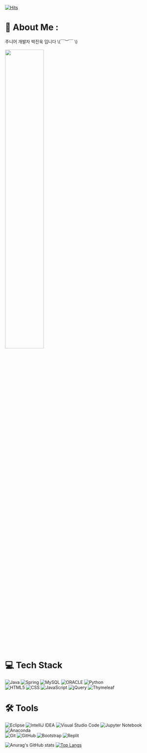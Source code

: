 

[![Hits](https://hits.seeyoufarm.com/api/count/incr/badge.svg?url=https%3A%2F%2Fgithub.com%2Fkkkukkk&count_bg=%23FF8B8B&title_bg=%23B4B4B4&icon=probot.svg&icon_color=%23E7E7E7&title=hits&edge_flat=false)](https://hits.seeyoufarm.com)

# 💫 About Me :
주니어 개발자 박진욱 입니다 \\(￣︶￣ \\) <br><br>
<img width="50%" src="https://user-images.githubusercontent.com/93972072/177085691-1997e0b1-e843-4647-ae17-52872ad01401.gif"/>

# 💻 Tech Stack

![Java](https://img.shields.io/badge/java-%23ED8B00.svg?style=plastic&logo=java&logoColor=white)
![Spring](https://img.shields.io/badge/spring-%236DB33F.svg?style=plastic&logo=spring&logoColor=white)
![MySQL](https://img.shields.io/badge/mysql-%2300f.svg?style=plastic&logo=mysql&logoColor=white)
![ORACLE](https://img.shields.io/badge/oracle-F80000.svg?style=plastic&logo=oracle&logoColor=white)
![Python](https://img.shields.io/badge/python-3670A0?style=plastic&logo=python&logoColor=ffdd54)
<br>
![HTML5](https://img.shields.io/badge/html5-%23E34F26.svg?style=plastic&logo=html5&logoColor=white)
![CSS](https://img.shields.io/badge/css-1572B6.svg?style=plastic&logo=css3&logoColor=white)
![JavaScript](https://img.shields.io/badge/javascript-%23323330.svg?style=plastic&logo=javascript&logoColor=%23F7DF1E)
![jQuery](https://img.shields.io/badge/jquery-%230769AD.svg?style=plastic&logo=jquery&logoColor=white)
![Thymeleaf](https://img.shields.io/badge/Thymeleaf-%23005C0F.svg?style=plastic&logo=Thymeleaf&logoColor=white)


# 🛠 ️Tools

![Eclipse](https://img.shields.io/badge/Eclipse-FE7A16.svg?style=plastic&logo=Eclipse&logoColor=white)
![IntelliJ IDEA](https://img.shields.io/badge/IntelliJIDEA-000000.svg?style=plastic&logo=intellij-idea&logoColor=white)
![Visual Studio Code](https://img.shields.io/badge/Visual%20Studio%20Code-0078d7.svg?style=plastic&logo=visual-studio-code&logoColor=white)
![Jupyter Notebook](https://img.shields.io/badge/jupyter-%23FA0F00.svg?style=plastic&logo=jupyter&logoColor=white)
![Anaconda](https://img.shields.io/badge/Anaconda-%2344A833.svg?style=plastic&logo=anaconda&logoColor=white)
<br>
![Git](https://img.shields.io/badge/git-%23F05033.svg?style=plastic&logo=git&logoColor=white)
![GitHub](https://img.shields.io/badge/github-%23121011.svg?style=plastic&logo=github&logoColor=white)
![Bootstrap](https://img.shields.io/badge/bootstrap-%23563D7C.svg?style=plastic&logo=bootstrap&logoColor=white)
![Replit](https://img.shields.io/badge/Replit-DD1200?style=plastic&logo=Replit&logoColor=white)




![Anurag's GitHub stats](https://github-readme-stats.vercel.app/api?username=kkkukkk&theme=maroongold&show_icons=true)
[![Top Langs](https://github-readme-stats.vercel.app/api/top-langs/?username=kkkukkk&layout=compact&theme=maroongold&hide=ipynb&langs_count=5)](https://github.com/anuraghazra/github-readme-stats)



<!--
**kkkukkk/kkkukkk** is a ✨ _special_ ✨ repository because its `README.md` (this file) appears on your GitHub profile.

Here are some ideas to get you started:

- 🔭 I’m currently working on ...
- 🌱 I’m currently learning ...
- 👯 I’m looking to collaborate on ...
- 🤔 I’m looking for help with ...
- 💬 Ask me about ...
- 📫 How to reach me: ...
- 😄 Pronouns: ...
- ⚡ Fun fact: ...
-->
